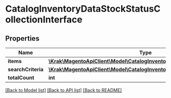 # CatalogInventoryDataStockStatusCollectionInterface

## Properties
Name | Type | Description | Notes
------------ | ------------- | ------------- | -------------
**items** | [**\Krak\MagentoApiClient\Model\CatalogInventoryDataStockStatusInterface[]**](CatalogInventoryDataStockStatusInterface.md) | Items | 
**searchCriteria** | [**\Krak\MagentoApiClient\Model\CatalogInventoryStockStatusCriteriaInterface**](CatalogInventoryStockStatusCriteriaInterface.md) |  | 
**totalCount** | **int** | Total count. | 

[[Back to Model list]](../README.md#documentation-for-models) [[Back to API list]](../README.md#documentation-for-api-endpoints) [[Back to README]](../README.md)


